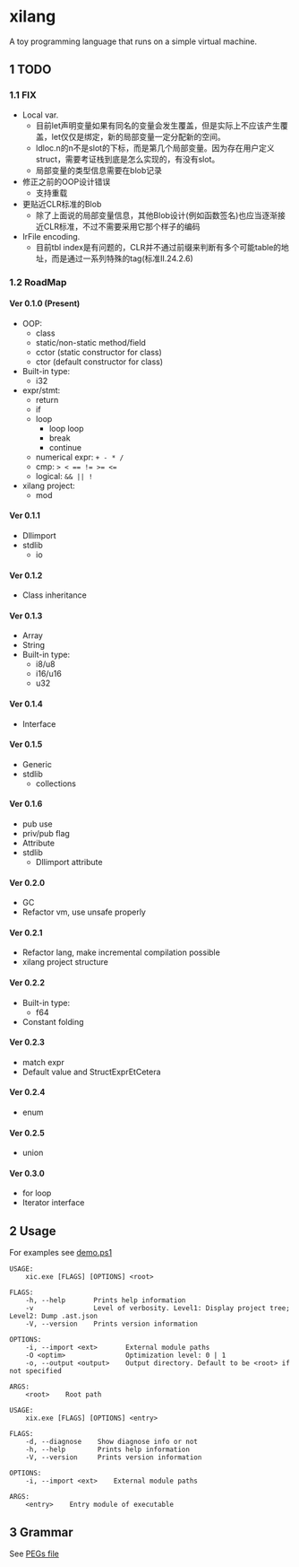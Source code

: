 # xilang

A toy programming language that runs on a simple virtual machine.

## 1 TODO

### 1.1 FIX

* Local var. 
  * 目前let声明变量如果有同名的变量会发生覆盖，但是实际上不应该产生覆盖，let仅仅是绑定，新的局部变量一定分配新的空间。
  * ldloc.n的n不是slot的下标，而是第几个局部变量。因为存在用户定义struct，需要考证栈到底是怎么实现的，有没有slot。
  * 局部变量的类型信息需要在blob记录
* 修正之前的OOP设计错误
  * 支持重载
* 更贴近CLR标准的Blob
  * 除了上面说的局部变量信息，其他Blob设计(例如函数签名)也应当逐渐接近CLR标准，不过不需要采用它那个样子的编码
* IrFile encoding. 
  * 目前tbl index是有问题的，CLR并不通过前缀来判断有多个可能table的地址，而是通过一系列特殊的tag(标准II.24.2.6)

### 1.2 RoadMap

#### Ver 0.1.0 (Present)

* OOP:
  * class
  * static/non-static method/field
  * cctor (static constructor for class)
  * ctor (default constructor for class)
* Built-in type:
  * i32
* expr/stmt:
  * return
  * if
  * loop
    * loop loop
    * break
    * continue
  * numerical expr: `+ - * /`
  * cmp: `> < == != >= <=`
  * logical: `&& || !`
* xilang project:
  * mod

#### Ver 0.1.1

* Dllimport
* stdlib
  * io

#### Ver 0.1.2

* Class inheritance

#### Ver 0.1.3

* Array
* String
* Built-in type:
  * i8/u8
  * i16/u16
  * u32

#### Ver 0.1.4

* Interface

#### Ver 0.1.5

* Generic
* stdlib
  * collections

#### Ver 0.1.6

* pub use
* priv/pub flag
* Attribute
* stdlib
  * Dllimport attribute

#### Ver 0.2.0

* GC
* Refactor vm, use unsafe properly

#### Ver 0.2.1

* Refactor lang, make incremental compilation possible
* xilang project structure

#### Ver 0.2.2

* Built-in type:
  * f64
* Constant folding

#### Ver 0.2.3

* match expr
* Default value and StructExprEtCetera

#### Ver 0.2.4

* enum

#### Ver 0.2.5

* union

#### Ver 0.3.0

* for loop
* Iterator interface

## 2 Usage

For examples see [demo.ps1](demo.ps1)

```
USAGE:
    xic.exe [FLAGS] [OPTIONS] <root>

FLAGS:
    -h, --help       Prints help information
    -v               Level of verbosity. Level1: Display project tree; Level2: Dump .ast.json
    -V, --version    Prints version information

OPTIONS:
    -i, --import <ext>       External module paths
    -O <optim>               Optimization level: 0 | 1
    -o, --output <output>    Output directory. Default to be <root> if not specified

ARGS:
    <root>    Root path
```


```
USAGE:
    xix.exe [FLAGS] [OPTIONS] <entry>

FLAGS:
    -d, --diagnose    Show diagnose info or not
    -h, --help        Prints help information
    -V, --version     Prints version information

OPTIONS:
    -i, --import <ext>    External module paths

ARGS:
    <entry>    Entry module of executable
```

## 3 Grammar

See [PEGs file](src/lang/parser/grammar.pest)